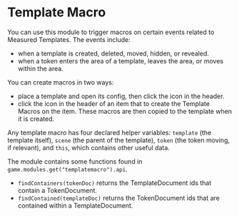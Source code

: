 # Template Macro
You can use this module to trigger macros on certain events related to Measured Templates. The events include:
- when a template is created, deleted, moved, hidden, or revealed.
- when a token enters the area of a template, leaves the area, or moves within the area.

You can create macros in two ways:
- place a template and open its config, then click the icon in the header.
- click the icon in the header of an item that to create the Template Macros on the item. These macros are then copied to the template when it is created.

Any template macro has four declared helper variables: `template` (the template itself), `scene` (the parent of the template), `token` (the token moving, if relevant), and `this`, which contains other useful data.

The module contains some functions found in `game.modules.get("templatemacro").api`.
- `findContainers(tokenDoc)` returns the TemplateDocument ids that contain a TokenDocument.
- `findContained(templateDoc)` returns the TokenDocument ids that are contained within a TemplateDocument.
